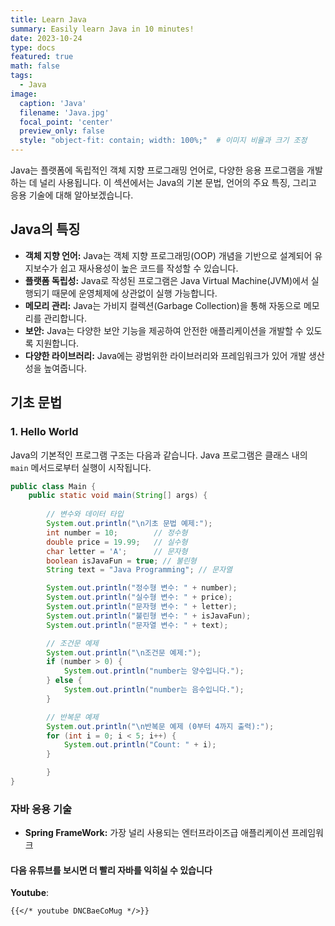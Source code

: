 ```yaml
---
title: Learn Java
summary: Easily learn Java in 10 minutes!
date: 2023-10-24
type: docs
featured: true
math: false
tags:
  - Java
image:
  caption: 'Java'
  filename: 'Java.jpg'
  focal_point: 'center'
  preview_only: false
  style: "object-fit: contain; width: 100%;"  # 이미지 비율과 크기 조정
---
```


Java는 플랫폼에 독립적인 객체 지향 프로그래밍 언어로, 다양한 응용 프로그램을 개발하는 데 널리 사용됩니다. 이 섹션에서는 Java의 기본 문법, 언어의 주요 특징, 그리고 응용 기술에 대해 알아보겠습니다.

## Java의 특징
- **객체 지향 언어:** Java는 객체 지향 프로그래밍(OOP) 개념을 기반으로 설계되어 유지보수가 쉽고 재사용성이 높은 코드를 작성할 수 있습니다.
- **플랫폼 독립성:** Java로 작성된 프로그램은 Java Virtual Machine(JVM)에서 실행되기 때문에 운영체제에 상관없이 실행 가능합니다.
- **메모리 관리:** Java는 가비지 컬렉션(Garbage Collection)을 통해 자동으로 메모리를 관리합니다.
- **보안:** Java는 다양한 보안 기능을 제공하여 안전한 애플리케이션을 개발할 수 있도록 지원합니다.
- **다양한 라이브러리:** Java에는 광범위한 라이브러리와 프레임워크가 있어 개발 생산성을 높여줍니다.

## 기초 문법
### 1. Hello World
Java의 기본적인 프로그램 구조는 다음과 같습니다. Java 프로그램은 클래스 내의 `main` 메서드로부터 실행이 시작됩니다.

```java
public class Main {
    public static void main(String[] args) {
        
        // 변수와 데이터 타입
        System.out.println("\n기초 문법 예제:");
        int number = 10;        // 정수형
        double price = 19.99;   // 실수형
        char letter = 'A';      // 문자형
        boolean isJavaFun = true; // 불린형
        String text = "Java Programming"; // 문자열

        System.out.println("정수형 변수: " + number);
        System.out.println("실수형 변수: " + price);
        System.out.println("문자형 변수: " + letter);
        System.out.println("불린형 변수: " + isJavaFun);
        System.out.println("문자열 변수: " + text);

        // 조건문 예제
        System.out.println("\n조건문 예제:");
        if (number > 0) {
            System.out.println("number는 양수입니다.");
        } else {
            System.out.println("number는 음수입니다.");
        }

        // 반복문 예제
        System.out.println("\n반복문 예제 (0부터 4까지 출력):");
        for (int i = 0; i < 5; i++) {
            System.out.println("Count: " + i);
        }

        }
}
```

### 자바 응용 기술
- **Spring FrameWork:** 가장 널리 사용되는 엔터프라이즈급 애플리케이션 프레임워크



#### 다음 유튜브를 보시면 더 빨리  자바를 익히실 수 있습니다
**Youtube**:

    {{</* youtube DNCBaeCoMug */>}}
